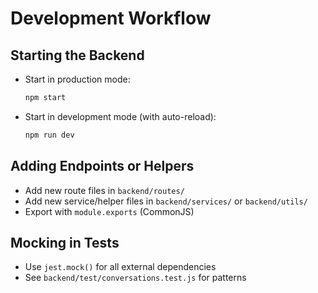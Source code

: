 # Development Workflow

## Starting the Backend
- Start in production mode:
  ```sh
  npm start
  ```
- Start in development mode (with auto-reload):
  ```sh
  npm run dev
  ```

## Adding Endpoints or Helpers
- Add new route files in `backend/routes/`
- Add new service/helper files in `backend/services/` or `backend/utils/`
- Export with `module.exports` (CommonJS)

## Mocking in Tests
- Use `jest.mock()` for all external dependencies
- See `backend/test/conversations.test.js` for patterns
